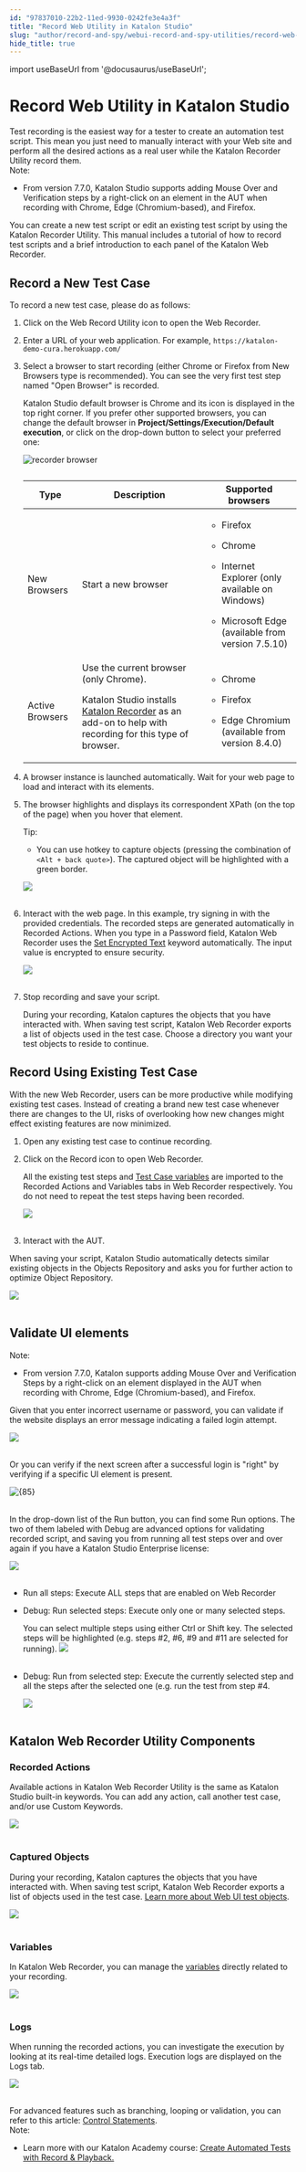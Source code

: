 ```yaml
---
id: "97837010-22b2-11ed-9930-0242fe3e4a3f"
title: "Record Web Utility in Katalon Studio"
slug: "author/record-and-spy/webui-record-and-spy-utilities/record-web-utility-in-katalon-studio"
hide_title: true
---
```

import useBaseUrl from '@docusaurus/useBaseUrl';


# <a id="id" class="anchor_top_offset"/><a id="ariaid-title1" class="anchor_top_offset"/>Record Web Utility in <span xmlns="http://www.w3.org/1999/xhtml" className="ph">Katalon Studio</span> 

<div xmlns="http://www.w3.org/1999/xhtml" className="p">Test recording is the easiest way for a tester to create an automation test script. This mean you just need to manually interact with your Web site and perform all the desired actions as a real user while the Katalon Recorder Utility record them.<div className="note note note_note"><span className="note__title">Note:</span> <ul className="ul"><li className="li"><p className="p">From version 7.7.0, Katalon Studio supports adding Mouse Over and Verification steps by a right-click on an element in the AUT when recording with Chrome, Edge (Chromium-based), and Firefox.</p></li></ul></div>You can create a new test script or edit an existing test script by using the Katalon Recorder Utility. This manual includes a tutorial of how to record test scripts and a brief introduction to each panel of the Katalon Web Recorder.</div>

## <a id="id_1" class="anchor_top_offset"/>Record a New Test Case

<p xmlns="http://www.w3.org/1999/xhtml" className="p">To record a new test case, please do as follows:</p> 
<ol xmlns="http://www.w3.org/1999/xhtml" className="ol"><li className="li"><p className="p">Click on the Web Record Utility icon to open the Web Recorder.</p></li><li className="li"><p className="p">Enter a URL of your web application. For example, <code className="ph codeph">https://katalon-demo-cura.herokuapp.com/</code> </p></li><li className="li"><p className="p">Select a browser to start recording (either Chrome or Firefox from <span className="ph uicontrol">New Browsers</span> type is recommended). You can see the very first test step named "Open Browser" is recorded.</p><p className="p">Katalon Studio default browser is Chrome and its icon is displayed in the top right corner. If you prefer other supported browsers, you can change the default browser in <strong className="ph b">Project/Settings/Execution/Default execution</strong>, or click on the drop-down button to select your preferred one:</p><p className="p"><img className="image" width={700} src={useBaseUrl("/978544d0-22b2-11ed-9930-0242fe3e4a3f.png")} alt="recorder browser" /></p><table className="table"><caption /><colgroup><col /><col /><col /></colgroup><thead className="thead"><tr className><th className="entry anchor_top_offset" id="id_1__entry__1">Type</th><th className="entry anchor_top_offset" id="id_1__entry__2">Description</th><th className="entry anchor_top_offset" id="id_1__entry__3">Supported browsers</th></tr></thead><tbody className="tbody"><tr className><td className="entry" headers="id_1__entry__1 id_1__entry__2 id_1__entry__3 ">New Browsers</td><td className="entry" headers="id_1__entry__1 id_1__entry__2 id_1__entry__3 ">Start a new browser</td><td className="entry" headers="id_1__entry__1 id_1__entry__2 id_1__entry__3 "><ul className="ul"><li className="li"><p className="p">Firefox</p></li><li className="li"><p className="p">Chrome</p></li><li className="li"><p className="p">Internet Explorer (only available on Windows)</p></li><li className="li"><p className="p">Microsoft Edge (available from version 7.5.10)</p></li></ul></td></tr><tr className><td className="entry" headers="id_1__entry__1 id_1__entry__2 id_1__entry__3 ">Active Browsers</td><td className="entry" headers="id_1__entry__1 id_1__entry__2 id_1__entry__3 ">Use the current browser (only Chrome).<p className="p">Katalon Studio installs <a className="xref j-external-link" href="https://chrome.google.com/webstore/detail/katalon-recorder-selenium/ljdobmomdgdljniojadhoplhkpialdid" target="_blank">Katalon Recorder</a> as an add-on to help with recording for this type of browser.</p></td><td className="entry" headers="id_1__entry__1 id_1__entry__2 id_1__entry__3 "><div className="p"><ul className="ul"><li className="li"><p className="p">Chrome</p></li><li className="li"><p className="p">Firefox</p></li><li className="li"><p className="p">Edge Chromium (available from version 8.4.0)</p></li></ul></div></td></tr></tbody></table></li><li className="li"><p className="p">A browser instance is launched automatically. Wait for your web page to load and interact with its elements.</p></li><li className="li"><p className="p">The browser highlights and displays its correspondent XPath (on the top of the page) when you hover that element.</p><div className="note tip note_tip"><span className="note__title">Tip:</span> <ul className="ul"><li className="li"><p className="p">You can use hotkey to capture objects (pressing the combination of <code className="ph codeph">&lt;Alt + back quote&gt;</code>). The captured object will be highlighted with a green border.</p></li></ul></div><p className="p"><img className="image" src={useBaseUrl("https://github.com/katalon-studio/docs-images/raw/master/katalon-studio/docs/record-web-utility/xpath.png")} width={850} /><br /><br /></p></li><li className="li"><p className="p">Interact with the web page. In this example, try signing in with the provided credentials. The recorded steps are generated automatically in <span className="ph uicontrol">Recorded Actions</span>. When you type in a <span className="ph uicontrol">Password</span> field, Katalon Web Recorder uses the <a className="xref" href="/docs/author/keywords/keyword-description-in-katalon-studio/web-ui-keywords/webui-set-encrypted-text">Set Encrypted Text</a> keyword automatically. The input value is encrypted to ensure security.</p><p className="p"><img className="image" src={useBaseUrl("https://github.com/katalon-studio/docs-images/raw/master/katalon-studio/docs/record-web-utility/Screen-Shot-2018-06-27-at-10.05.19.png")} width={850} /><br /><br /></p></li><li className="li"><p className="p">Stop recording and save your script.</p><p className="p">During your recording, Katalon captures the objects that you have interacted with. When saving test script, <span className="ph uicontrol">Katalon Web Recorder</span> exports a list of objects used in the test case. Choose a directory you want your test objects to reside to continue.</p></li></ol> 

## <a id="id_2" class="anchor_top_offset"/>Record Using Existing Test Case

<p xmlns="http://www.w3.org/1999/xhtml" className="p">With the new Web Recorder, users can be more productive while modifying existing test cases. Instead of creating a brand new test case whenever there are changes to the UI, risks of overlooking how new changes might effect existing features are now minimized.</p> 
<ol xmlns="http://www.w3.org/1999/xhtml" className="ol"><li className="li">Open any existing test case to continue recording.</li><li className="li"><p className="p">Click on the <span className="ph uicontrol">Record</span> icon to open Web Recorder.</p><p className="p">All the existing test steps and <a className="xref" href="/docs/author/data-driven-testing/types-of-variables-in-katalon-studio">Test Case variables</a> are imported to the <span className="ph uicontrol">Recorded Actions</span> and <span className="ph uicontrol">Variables</span> tabs in Web Recorder respectively. You do not need to repeat the test steps having been recorded.</p><p className="p"><img className="image" src={useBaseUrl("https://github.com/katalon-studio/docs-images/raw/master/katalon-studio/docs/record-web-utility/Screen-Shot-2018-06-27-at-11.23.30.png")} width={850} /><br /><br /></p></li><li className="li"><p className="p">Interact with the AUT.</p></li></ol> 
<p xmlns="http://www.w3.org/1999/xhtml" className="p">When saving your script, Katalon Studio automatically detects similar existing objects in the <span className="ph uicontrol">Objects Repository</span> and asks you for further action to optimize Object Repository.</p> 
<p xmlns="http://www.w3.org/1999/xhtml" className="p"><img className="image" src={useBaseUrl("https://github.com/katalon-studio/docs-images/raw/master/katalon-studio/docs/record-web-utility/image2018-6-26-143A183A9.png")} width={500} /><br /><br /></p> 

## <a id="id_3" class="anchor_top_offset"/>Validate UI elements

<div xmlns="http://www.w3.org/1999/xhtml" className="note note note_note"><span className="note__title">Note:</span> <ul className="ul"><li className="li"><p className="p">From version 7.7.0, Katalon supports adding Mouse Over and Verification Steps by a right-click on an element displayed in the AUT when recording with Chrome, Edge (Chromium-based), and Firefox.</p></li></ul></div>
<p xmlns="http://www.w3.org/1999/xhtml" className="p">Given that you enter incorrect username or password, you can validate if the website displays an error message indicating a failed login attempt.</p> 
<p xmlns="http://www.w3.org/1999/xhtml" className="p"><img className="image" src={useBaseUrl("https://github.com/katalon-studio/docs-images/raw/master/katalon-studio/docs/record-web-utility/validate-UI-elements.png")} width={850} /><br /><br /></p> 
<p xmlns="http://www.w3.org/1999/xhtml" className="p">Or you can verify if the next screen after a successful login is "right" by verifying if a specific UI element is present.</p> 
<p xmlns="http://www.w3.org/1999/xhtml" className="p"><img className="image" src={useBaseUrl("https://github.com/katalon-studio/docs-images/raw/master/katalon-studio/docs/record-web-utility/Validate-2.png")} alt={85} /><br /><br /></p> 
<p xmlns="http://www.w3.org/1999/xhtml" className="p">In the drop-down list of the <span className="ph uicontrol">Run</span> button, you can find some Run options. The two of them labeled with <span className="ph uicontrol">Debug</span> are advanced options for validating recorded script, and saving you from running all test steps over and over again if you have a Katalon Studio Enterprise license:</p> 
<p xmlns="http://www.w3.org/1999/xhtml" className="p"><img className="image" src={useBaseUrl("https://github.com/katalon-studio/docs-images/raw/master/katalon-studio/tutorials/introduction-to-web-testing/77.png")} /><br /><br /></p> 
<ul xmlns="http://www.w3.org/1999/xhtml" className="ul"><li className="li"><span className="ph uicontrol">Run all steps</span>: Execute ALL steps that are enabled on Web Recorder</li><li className="li"><p className="p"><span className="ph uicontrol">Debug: Run selected steps</span>: Execute only one or many selected steps.</p><p className="p">You can select multiple steps using either Ctrl or Shift key. The selected steps will be highlighted (e.g. steps #2, #6, #9 and #11 are selected for running). <img className="image" src={useBaseUrl("https://github.com/katalon-studio/docs-images/raw/master/katalon-studio/docs/record-web-utility/Screen-Shot-2018-06-27-at-11.45.48.png")} /><br /><br /> </p></li><li className="li"><p className="p"><span className="ph uicontrol">Debug: Run from selected step</span>: Execute the currently selected step and all the steps after the selected one (e.g. run the test from step #4. </p><p className="p"><img className="image" src={useBaseUrl("https://github.com/katalon-studio/docs-images/raw/master/katalon-studio/docs/record-web-utility/Screen-Shot-2018-06-27-at-11.51.07.png")} width={600} /><br /><br /></p></li></ul> 

## <a id="id_4" class="anchor_top_offset"/>Katalon Web Recorder Utility Components


### <a id="id_5" class="anchor_top_offset"/>Recorded Actions

<p xmlns="http://www.w3.org/1999/xhtml" className="p">Available actions in Katalon Web Recorder Utility is the same as Katalon Studio built-in keywords. You can add any action, call another test case, and/or use Custom Keywords.</p> 
<p xmlns="http://www.w3.org/1999/xhtml" className="p"><img className="image" src={useBaseUrl("https://github.com/katalon-studio/docs-images/raw/master/katalon-studio/docs/record-web-utility/Screen-Shot-2018-06-27-at-11.30.37.png")} width={500} /><br /><br /></p> 

### <a id="id_6" class="anchor_top_offset"/>Captured Objects

<p xmlns="http://www.w3.org/1999/xhtml" className="p">During your recording, Katalon captures the objects that you have interacted with. When saving test script, <span className="ph uicontrol">Katalon Web Recorder</span> exports a list of objects used in the test case. <a className="xref" href="/docs/author/keywords/keyword-description-in-katalon-studio/web-ui-keywords/webui-accept-alert">Learn more about Web UI test objects</a>.</p> 
<p xmlns="http://www.w3.org/1999/xhtml" className="p"><img className="image" src={useBaseUrl("https://github.com/katalon-studio/docs-images/raw/master/katalon-studio/docs/record-web-utility/captured-objects.png")} width={450} /><br /><br /></p> 

### <a id="id_7" class="anchor_top_offset"/>Variables

<p xmlns="http://www.w3.org/1999/xhtml" className="p">In Katalon Web Recorder, you can manage the <a className="xref" href="/docs/author/data-driven-testing/types-of-variables-in-katalon-studio">variables</a> directly related to your   recording.</p> 
<p xmlns="http://www.w3.org/1999/xhtml" className="p">   <img className="image" src={useBaseUrl("https://github.com/katalon-studio/docs-images/raw/master/katalon-studio/docs/record-web-utility/var.png")} width={600} /><br /><br /> </p> 

### <a id="id_8" class="anchor_top_offset"/>Logs

<p xmlns="http://www.w3.org/1999/xhtml" className="p">When running the recorded actions, you can investigate the execution by looking at its real-time detailed logs. Execution logs are displayed on the <span className="ph uicontrol">Logs</span> tab.</p> 
<p xmlns="http://www.w3.org/1999/xhtml" className="p"><img className="image" src={useBaseUrl("https://github.com/katalon-studio/docs-images/raw/master/katalon-studio/docs/record-web-utility/Screen-Shot-2018-06-27-at-11.54.27.png")} width={400} /><br /><br /></p> 
<div xmlns="http://www.w3.org/1999/xhtml" className="p">For advanced features such as branching, looping or validation, you can refer to this article: <a className="xref" href="/docs/author/create-test-cases/statements/statements-in-katalon-studio-overview">Control Statements</a>. <div className="note note note_note"><span className="note__title">Note:</span> <ul className="ul"><li className="li"><p className="p">Learn more with our Katalon Academy course: <a className="xref j-external-link" href="https://academy.katalon.com/courses/record-playback-testing/?utm_source=kat_docs&utm_medium=record_web_utility" target="_blank">Create Automated Tests with Record &amp; Playback.</a></p></li></ul></div></div>
